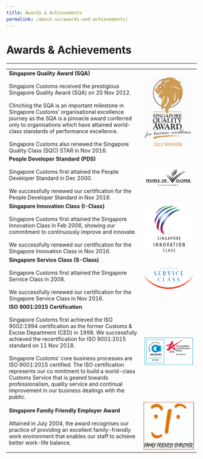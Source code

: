 ```yaml
---
title: Awards & Achievements
permalink: /about-us/awards-and-achievements/
---
```


# Awards & Achievements

---

|  |  |
|--|--|
|**Singapore Quality Award (SQA)** <br><br> Singapore Customs received the prestigious Singapore Quality Award (SQA) on 20 Nov 2012. <br><br> Clinching the SQA is an important milestone in Singapore Customs' organisational excellence journey as the SQA is a pinnacle award conferred only to organisations which have attained world-class standards of performance excellence. <br><br> Singapore Customs also renewed the Singapore Quality Class (SQC) STAR in Nov 2016. | ![SQA](/images/sqa1.png) | 
| **People Developer Standard (PDS)**  <br><br> Singapore Customs first attained the People Developer Standard in Dec 2000. <br><br> We successfully renewed our certification for the People Developer Standard in Nov 2016. | ![PDS](/images/pdss1.jpg) |
| **Singapore Innovation Class (I-Class)** <br><br> Singapore Customs first attained the Singapore Innovation Class in Feb 2006, showing our commitment to continuously improve and innovate. <br><br> We successfully renewed our certification for the Singapore Innovation Class in Nov 2016. | ![SIC](/images/SIC.png) | 
| **Singapore Service Class (S-Class)** <br><Br> Singapore Customs first attained the Singapore Service Class in 2008. <br><br> We successfully renewed our certification for the Singapore Service Class in Nov 2016. | ![ssc](/images/ssc1.jpg) |
| **ISO 9001:2015 Certification** <br><br> Singapore Customs first achieved the ISO 9002:1994 certification as the former Customs & Excise Department (CED) in 1998. We successfully achieved the recertification for ISO 9001:2015 standard on 11 Nov 2018. <br><br> Singapore Customs' core business processes are ISO 9001:2015 certified. The ISO certification represents our co mmitment to build a world-class Customs Service that is geared towards professionalism, quality service and continual improvement in our business dealings with the public. | ![ISO](/images/iso.jpg) |
| **Singapore Family Friendly Employer Award** <br><Br> Attained in July 2004, the award recognises our practice of providing an excellent family-friendly work environment that enables our staff to achieve better work-life balance. |![SFF](/images/FFE.jpg) |



